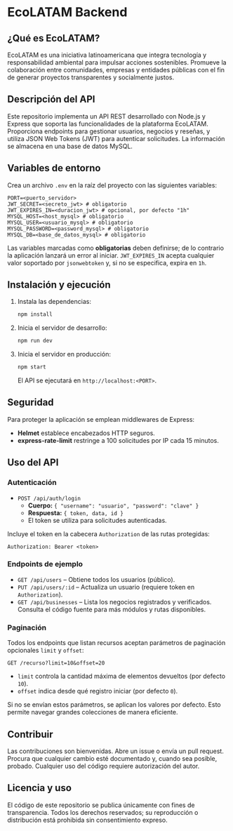 # EcoLATAM Backend

## ¿Qué es EcoLATAM?

EcoLATAM es una iniciativa latinoamericana que integra tecnología y responsabilidad ambiental para impulsar acciones sostenibles. Promueve la colaboración entre comunidades, empresas y entidades públicas con el fin de generar proyectos transparentes y socialmente justos.

## Descripción del API

Este repositorio implementa un API REST desarrollado con Node.js y Express que soporta las funcionalidades de la plataforma EcoLATAM. Proporciona endpoints para gestionar usuarios, negocios y reseñas, y utiliza JSON Web Tokens (JWT) para autenticar solicitudes. La información se almacena en una base de datos MySQL.

## Variables de entorno

Crea un archivo `.env` en la raíz del proyecto con las siguientes variables:

```
PORT=<puerto_servidor>
JWT_SECRET=<secreto_jwt> # obligatorio
JWT_EXPIRES_IN=<duracion_jwt> # opcional, por defecto "1h"
MYSQL_HOST=<host_mysql> # obligatorio
MYSQL_USER=<usuario_mysql> # obligatorio
MYSQL_PASSWORD=<password_mysql> # obligatorio
MYSQL_DB=<base_de_datos_mysql> # obligatorio
```

Las variables marcadas como **obligatorias** deben definirse; de lo contrario la aplicación lanzará un error al iniciar. `JWT_EXPIRES_IN` acepta cualquier valor soportado por `jsonwebtoken` y, si no se especifica, expira en `1h`.

## Instalación y ejecución

1. Instala las dependencias:
   ```bash
   npm install
   ```
2. Inicia el servidor de desarrollo:
   ```bash
   npm run dev
   ```
3. Inicia el servidor en producción:
   ```bash
   npm start
   ```
   El API se ejecutará en `http://localhost:<PORT>`.

## Seguridad

Para proteger la aplicación se emplean middlewares de Express:

- **Helmet** establece encabezados HTTP seguros.
- **express-rate-limit** restringe a 100 solicitudes por IP cada 15 minutos.

## Uso del API

### Autenticación

- `POST /api/auth/login`
  - **Cuerpo:** `{ "username": "usuario", "password": "clave" }`
  - **Respuesta:** `{ token, data, id }`
  - El token se utiliza para solicitudes autenticadas.

Incluye el token en la cabecera `Authorization` de las rutas protegidas:

```
Authorization: Bearer <token>
```

### Endpoints de ejemplo

- `GET /api/users` – Obtiene todos los usuarios (público).
- `PUT /api/users/:id` – Actualiza un usuario (requiere token en `Authorization`).
- `GET /api/businesses` – Lista los negocios registrados y verificados.
  Consulta el código fuente para más módulos y rutas disponibles.

### Paginación

Todos los endpoints que listan recursos aceptan parámetros de paginación opcionales `limit` y `offset`:

```
GET /recurso?limit=10&offset=20
```

- `limit` controla la cantidad máxima de elementos devueltos (por defecto `10`).
- `offset` indica desde qué registro iniciar (por defecto `0`).

Si no se envían estos parámetros, se aplican los valores por defecto. Esto permite navegar grandes colecciones de manera eficiente.

## Contribuir

Las contribuciones son bienvenidas. Abre un issue o envía un pull request. Procura que cualquier cambio esté documentado y, cuando sea posible, probado. Cualquier uso del código requiere autorización del autor.

## Licencia y uso

El código de este repositorio se publica únicamente con fines de transparencia. Todos los derechos reservados; su reproducción o distribución está prohibida sin consentimiento expreso.
